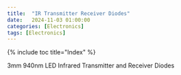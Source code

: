 ```yaml
---
title:  "IR Transmitter Receiver Diodes"
date:   2024-11-03 01:00:00
categories: [Electronics] 
tags: [Electronics]
---
```

{% include toc title="Index" %}

3mm 940nm LED Infrared Transmitter and Receiver Diodes

